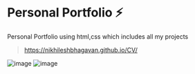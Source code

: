 # Personal Portfolio ⚡️ 

Personal Portfolio using html,css which includes all my projects

> https://nikhileshbhagavan.github.io/CV/


![image](https://img.shields.io/badge/HTML5-E34F26?style=for-the-badge&logo=html5&logoColor=white) 
![image](https://img.shields.io/badge/CSS3-1572B6?style=for-the-badge&logo=css3&logoColor=white)
